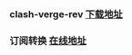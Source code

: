 ### clash-verge-rev [下载地址](https://github.com/clash-verge-rev/clash-verge-rev/releases)

### 订阅转换 [在线地址](https://suburl.v1.mk)
